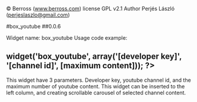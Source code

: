 © Berross (www.berross.com)
license GPL v2.1
Author Perjés László (perjeslaszlo@gmail.com)

#box_youtube
##0.0.6

Widget name: box_youtube
Usage code example:

## <?php $this->widget('box_youtube', array('[developer key]', '[channel id]', [maximum content])); ?>

This widget have 3 parameters. Developer key, youtube channel id, and the maximum number of youtube content.
This widget can be inserted to the left column, and creating scrollable carousel of selected channel content.